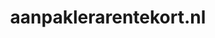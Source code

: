 ---
layout: post
title: "aanpaklerarentekort.nl"
internal_url: "/dutchgov/aanpaklerarentekort.nl.html"
subdomains_count: 4
all_subdomains_count: 11
urls_count: 4
ssl_rank: 100
http_rank: 70
url_link: /data/aanpaklerarentekort.nl/urls.txt
all_subdomains_link: /data/aanpaklerarentekort.nl/all_subdomains.txt
subdomains_link: /data/aanpaklerarentekort.nl/subdomains.txt
categories: dutchgov
---